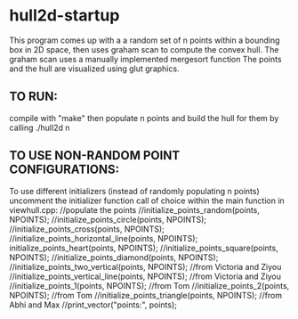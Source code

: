 # hull2d-startup

This program comes up with a a random set of n points within a bounding box in 2D space, then uses graham scan to compute the convex hull. The graham scan uses a manually implemented mergesort function
The points and the hull are visualized using glut graphics.

## TO RUN:
compile with "make"
then populate n points and build the hull for them by calling ./hull2d n


## TO USE NON-RANDOM POINT CONFIGURATIONS:
To use different initializers (instead of randomly populating n points)
    uncomment the initializer function call of choice
    within the main function in viewhull.cpp:
//populate the points 
  //initialize_points_random(points, NPOINTS);
  //initialize_points_circle(points, NPOINTS);
  //initialize_points_cross(points, NPOINTS);
  //initialize_points_horizontal_line(points, NPOINTS);
  initialize_points_heart(points, NPOINTS);
  //initialize_points_square(points, NPOINTS);
  //initialize_points_diamond(points, NPOINTS);
  //initialize_points_two_vertical(points, NPOINTS); //from Victoria and Ziyou
  //initialize_points_vertical_line(points, NPOINTS); //from Victoria and Ziyou
  //initialize_points_1(points, NPOINTS); //from Tom
  //initialize_points_2(points, NPOINTS); //from Tom
  //initialize_points_triangle(points, NPOINTS); //from Abhi and Max
  //print_vector("points:", points);

 
